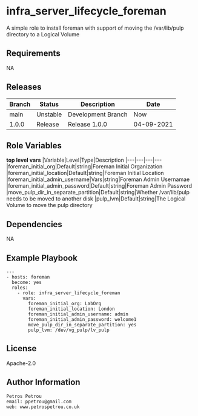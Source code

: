 infra_server_lifecycle_foreman
=========

A simple role to install foreman with support of moving the /var/lib/pulp directory to a Logical Volume

Requirements
------------

NA

Releases
------------

|Branch|Status|Description| Date
|---	|---	|---	|---
|main|Unstable|Development Branch|Now
|1.0.0|Release|Release 1.0.0|04-09-2021


Role Variables
--------------

**top level vars**
|Variable|Level|Type|Description
|---|---|---|---	
|foreman_initial_org|Default|string|Foreman Initial Organization
|foreman_initial_location|Default|string|Foreman Initial Location
|foreman_initial_admin_username|Vars|string|Foreman Admin Usernamae
|foreman_initial_admin_password|Default|string|Foreman Admin Password
|move_pulp_dir_in_separate_partition|Default|string|Whether /var/lib/pulp needs to be moved to another disk
|pulp_lvm|Default|string|The Logical Volume to move the pulp directory



Dependencies
------------
NA


Example Playbook
----------------


```
---
- hosts: foreman
  become: yes
  roles:
    - role: infra_server_lifecycle_foreman
      vars:
        foreman_initial_org: LabOrg
        foreman_initial_location: London
        foreman_initial_admin_username: admin
        foreman_initial_admin_password: welcome1
        move_pulp_dir_in_separate_partition: yes
        pulp_lvm: /dev/vg_pulp/lv_pulp
```

License
-------

Apache-2.0

Author Information
------------------

```
Petros Petrou
email: ppetrou@gmail.com
web: www.petrospetrou.co.uk
```
